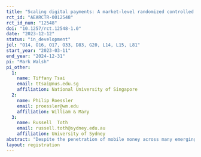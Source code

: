 ```yaml
---
title: "Scaling digital payments: A market-level randomized controlled trial on cross-side referrals "
rct_id: "AEARCTR-0012548"
rct_id_num: "12548"
doi: "10.1257/rct.12548-1.0"
date: "2023-12-12"
status: "in_development"
jel: "O14, O16, O17, O33, D83, G20, L14, L15, L81"
start_year: "2023-03-11"
end_year: "2024-12-31"
pi: "Mark Walsh"
pi_other:
  1:
    name: Tiffany Tsai
    email: ttsai@nus.edu.sg
    affiliation: National University of Singapore
  2:
    name: Philip Roessler
    email: proessler@wm.edu
    affiliation: William & Mary
  3:
    name: Russell  Toth
    email: russell.toth@sydney.edu.au
    affiliation: University of Sydney
abstract: "Despite the penetration of mobile money across many emerging economies, cash continues to dominate retail payments. Following from a canonical literature on two-sided markets, customers and merchants face coordination problems in adopting a two-sided platform, such as digital retail payments. In partnership with a leading mobile network operator in Tanzania, we test the efficacy of locally-targeted adoption and referral incentives to catalyze adoption of digital retail payments. This experiment will be one of the first to quantify the causal effects of merchant-customer coordination on digital payments adoption."
layout: registration
---
```


